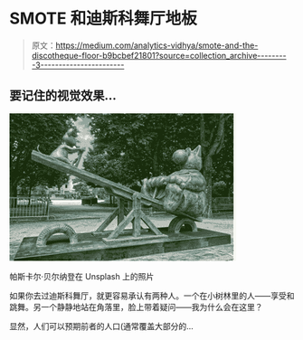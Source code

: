 # SMOTE 和迪斯科舞厅地板

> 原文：<https://medium.com/analytics-vidhya/smote-and-the-discotheque-floor-b9bcbef21801?source=collection_archive---------3----------------------->

## **要记住的视觉效果…**

![](img/58dd33bf5b1c8fbd63a02e978d29a0f9.png)

帕斯卡尔·贝尔纳登在 Unsplash 上的照片

如果你去过迪斯科舞厅，就更容易承认有两种人。一个在小树林里的人——享受和跳舞。另一个静静地站在角落里，脸上带着疑问——我为什么会在这里？

显然，人们可以预期前者的人口(通常覆盖大部分的…